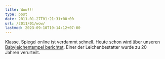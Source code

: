 ```yaml
---
title: Wow!!!
type: post
date: 2011-01-27T01:21:31+00:00
url: /2011/01/wow/
lastmod: 2023-09-10T19:14:12+07:00
---
```

Klasse. Spiegel online ist verdammt schnell. [Heute schon wird über unseren Babyleichentempel berichtet][1]. Einer der Leichenbestatter wurde zu 20 Jahren verurteilt.

 [1]: http://www.spiegel.de/panorama/justiz/0,1518,741984,00.html

